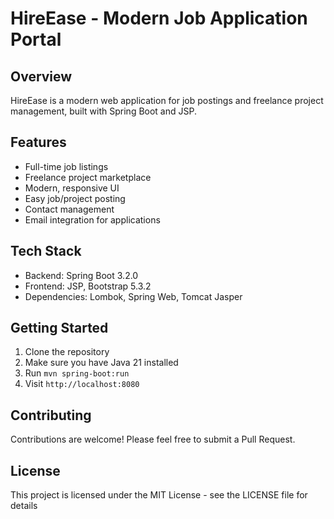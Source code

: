 # HireEase - Modern Job Application Portal

## Overview
HireEase is a modern web application for job postings and freelance project management, built with Spring Boot and JSP.

## Features
- Full-time job listings
- Freelance project marketplace
- Modern, responsive UI
- Easy job/project posting
- Contact management
- Email integration for applications

## Tech Stack
- Backend: Spring Boot 3.2.0
- Frontend: JSP, Bootstrap 5.3.2
- Dependencies: Lombok, Spring Web, Tomcat Jasper

## Getting Started
1. Clone the repository
2. Make sure you have Java 21 installed
3. Run `mvn spring-boot:run`
4. Visit `http://localhost:8080`

## Contributing
Contributions are welcome! Please feel free to submit a Pull Request.

## License
This project is licensed under the MIT License - see the LICENSE file for details